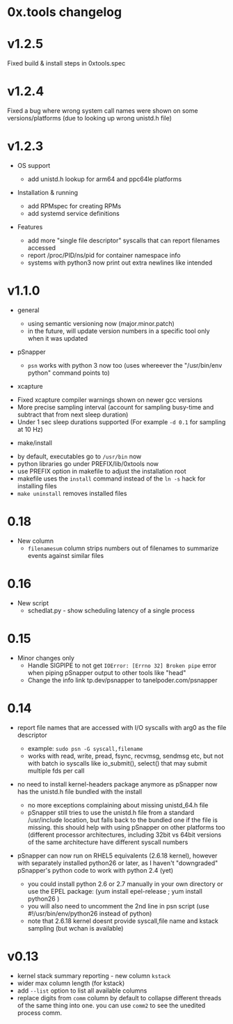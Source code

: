 # 0x.tools changelog

# v1.2.5

Fixed build & install steps in 0xtools.spec

# v1.2.4

Fixed a bug where wrong system call names were shown on some versions/platforms (due to looking up wrong unistd.h file)

# v1.2.3

* OS support
  * add unistd.h lookup for arm64 and ppc64le platforms

* Installation & running
  * add RPMspec for creating RPMs
  * add systemd service definitions

* Features
  * add more "single file descriptor" syscalls that can report filenames accessed
  * report /proc/PID/ns/pid for container namespace info
  * systems with python3 now print out extra newlines like intended

# v1.1.0

* general
  * using semantic versioning now (major.minor.patch)
  * in the future, will update version numbers in a specific tool only when it was updated

* pSnapper
  * `psn` works with python 3 now too (uses whereever the "/usr/bin/env python" command points to)

* xcapture

- Fixed xcapture compiler warnings shown on newer gcc versions
- More precise sampling interval (account for sampling busy-time and subtract that from next sleep duration)
- Under 1 sec sleep durations supported (For example `-d 0.1` for sampling at 10 Hz)

* make/install

- by default, executables go to `/usr/bin` now
- python libraries go under PREFIX/lib/0xtools now
- use PREFIX option in makefile to adjust the installation root
- makefile uses the `install` command instead of the `ln -s` hack for installing files
- `make uninstall` removes installed files

# 0.18

* New column
  * `filenamesum` column strips numbers out of filenames to summarize events against similar files

# 0.16

* New script
  * schedlat.py - show scheduling latency of a single process

# 0.15

* Minor changes only
  * Handle SIGPIPE to not get `IOError: [Errno 32] Broken pipe` error when piping pSnapper output to other tools like "head"
  * Change the info link tp.dev/psnapper to tanelpoder.com/psnapper

# 0.14

* report file names that are accessed with I/O syscalls with arg0 as the file descriptor
  * example: `sudo psn -G syscall,filename`
  * works with read, write, pread, fsync, recvmsg, sendmsg etc, but not with batch io syscalls like io\_submit(), select() that may submit multiple fds per call

* no need to install kernel-headers package anymore as pSnapper now has the unistd.h file bundled with the install
  * no more exceptions complaining about missing unistd\_64.h file
  * pSnapper still tries to use the unistd.h file from a standard /usr/include location, but falls back to the bundled one if the file is missing. this should help with using pSnapper on other platforms too (different processor architectures, including 32bit vs 64bit versions of the same architecture have different syscall numbers

* pSnapper can now run on RHEL5 equivalents (2.6.18 kernel), however with separately installed python26 or later, as I haven't "downgraded" pSnapper's python code to work with python 2.4 (yet)
  * you could install python 2.6 or 2.7 manually in your own directory or use the EPEL package: (yum install epel-release ; yum install python26 )
  * you will also need to uncomment the 2nd line in psn script (use #!/usr/bin/env/python26 instead of python)
  * note that 2.6.18 kernel doesnt provide syscall,file name and kstack sampling (but wchan is available)

# v0.13

* kernel stack summary reporting - new column `kstack`
* wider max column length (for kstack)
* add `--list` option to list all available columns
* replace digits from `comm` column by default to collapse different threads of the same thing into one. you can use `comm2` to see the unedited process comm.
